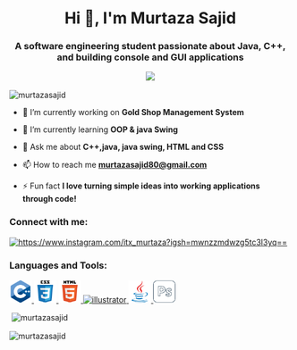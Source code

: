<h1 align="center">Hi 👋, I'm Murtaza Sajid</h1>
<h3 align="center">A software engineering student passionate about Java, C++, and building console and GUI applications</h3>
<!-- Typing Animation -->
<p align="center">
  <img src="https://readme-typing-svg.herokuapp.com?lines=Hi+👋,+I'm+Murtaza+Sajid;Software+Engineering+Student;Java+%26+C%2B%2B+Developer;Building+Console+%26+GUI+Apps;Learning+OOP+%26+Java+Swing&center=true&width=500&height=45&color=58A6FF&size=20">
</p>

<p align="left"> <img src="https://komarev.com/ghpvc/?username=murtazasajid&label=Profile%20views&color=0e75b6&style=flat" alt="murtazasajid" /> </p>

- 🔭 I’m currently working on **Gold Shop Management System**

- 🌱 I’m currently learning **OOP & java Swing**

- 💬 Ask me about **C++,java, java swing, HTML and CSS**

- 📫 How to reach me **murtazasajid80@gmail.com**

- ⚡ Fun fact **I love turning simple ideas into working applications through code!**

<h3 align="left">Connect with me:</h3>
<p align="left">
<a href="https://instagram.com/https://www.instagram.com/itx_murtaza?igsh=mwnzzmdwzg5tc3l3yq==" target="blank"><img align="center" src="https://raw.githubusercontent.com/rahuldkjain/github-profile-readme-generator/master/src/images/icons/Social/instagram.svg" alt="https://www.instagram.com/itx_murtaza?igsh=mwnzzmdwzg5tc3l3yq==" height="30" width="40" /></a>
</p>

<h3 align="left">Languages and Tools:</h3>
<p align="left"> <a href="https://www.w3schools.com/cpp/" target="_blank" rel="noreferrer"> <img src="https://raw.githubusercontent.com/devicons/devicon/master/icons/cplusplus/cplusplus-original.svg" alt="cplusplus" width="40" height="40"/> </a> <a href="https://www.w3schools.com/css/" target="_blank" rel="noreferrer"> <img src="https://raw.githubusercontent.com/devicons/devicon/master/icons/css3/css3-original-wordmark.svg" alt="css3" width="40" height="40"/> </a> <a href="https://www.w3.org/html/" target="_blank" rel="noreferrer"> <img src="https://raw.githubusercontent.com/devicons/devicon/master/icons/html5/html5-original-wordmark.svg" alt="html5" width="40" height="40"/> </a> <a href="https://www.adobe.com/in/products/illustrator.html" target="_blank" rel="noreferrer"> <img src="https://www.vectorlogo.zone/logos/adobe_illustrator/adobe_illustrator-icon.svg" alt="illustrator" width="40" height="40"/> </a> <a href="https://www.java.com" target="_blank" rel="noreferrer"> <img src="https://raw.githubusercontent.com/devicons/devicon/master/icons/java/java-original.svg" alt="java" width="40" height="40"/> </a> <a href="https://www.photoshop.com/en" target="_blank" rel="noreferrer"> <img src="https://raw.githubusercontent.com/devicons/devicon/master/icons/photoshop/photoshop-line.svg" alt="photoshop" width="40" height="40"/> </a> </p>

<p>&nbsp;<img align="center" src="https://github-readme-stats.vercel.app/api?username=murtazasajid&show_icons=true&locale=en" alt="murtazasajid" /></p>

<p><img align="center" src="https://github-readme-streak-stats.herokuapp.com/?user=murtazasajid&" alt="murtazasajid" /></p>
